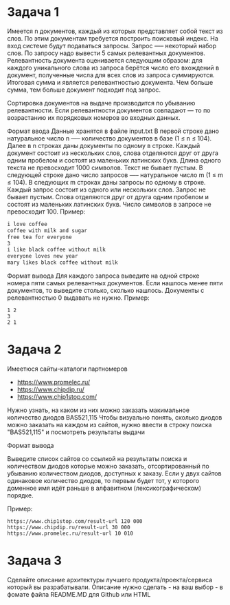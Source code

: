 # Задача 1

Имеется n документов, каждый из которых представляет собой текст из слов. По этим документам требуется построить поисковый индекс.
На вход системе будут подаваться запросы. Запрос —– некоторый набор слов. По запросу надо вывести 5 самых релевантных документов.
Релевантность документа оценивается следующим образом: для каждого уникального слова из запроса берётся число его вхождений в документ,
полученные числа для всех слов из запроса суммируются. Итоговая сумма и является релевантностью документа. Чем больше сумма,
тем больше документ подходит под запрос.

Сортировка документов на выдаче производится по убыванию релевантности.
Если релевантности документов совпадают — то по возрастанию их порядковых номеров во входных данных.

Формат ввода
Данные хранятся в файле input.txt
В первой строке дано натуральное число n —– количество документов в базе (1 ≤ n ≤ 104).
Далее в n строках даны документы по одному в строке.
Каждый документ состоит из нескольких слов, слова отделяются друг от друга одним пробелом и состоят из маленьких латинских букв.
Длина одного текста не превосходит 1000 символов. Текст не бывает пустым.
В следующей строке дано число запросов —– натуральное число m (1 ≤ m ≤ 104).
В следующих m строках даны запросы по одному в строке. Каждый запрос состоит из одного или нескольких слов.
Запрос не бывает пустым. Слова отделяются друг от друга одним пробелом и состоят из маленьких латинских букв.
Число символов в запросе не превосходит 100.
Пример:
```3
i love coffee
coffee with milk and sugar
free tea for everyone
3
i like black coffee without milk
everyone loves new year
mary likes black coffee without milk
```
Формат вывода
Для каждого запроса выведите на одной строке номера пяти самых релевантных документов.
Если нашлось менее пяти документов, то выведите столько, сколько нашлось. Документы с релевантностью 0 выдавать не нужно.
Пример:
```
1 2
3
2 1
```
# Задача 2

Имеетюся сайты-каталоги партномеров
- https://www.promelec.ru/
- https://www.chipdip.ru/
- https://www.chip1stop.com/

Нужно узнать, на каком из них можно заказать макимальное количество диодов BAS521,115
Чтобы визуально понять, сколько диодов можно заказать на каждом из сайтов,
нужно ввести в строку поиска "BAS521,115" и посмотреть результаты выдачи

Формат вывода

Выведите список сайтов со ссылкой на результаты поиска и количеством диодов которые можно заказать,
отсортированный по убыванию количеством диодов, доступных к заказу.
Если у двух сайтов одинаковое количество диодов, то первым будет тот,
у которого доменное имя идёт раньше в алфавитном (лексикографическом) порядке.

Пример:
```
https://www.chip1stop.com/result-url 120 000
https://www.chipdip.ru/result-url 30 000
https://www.promelec.ru/result-url 10 010
```

# Задача 3

Сделайте описание архитектуры лучшего продукта/проекта/сервиса который вы разрабатывали.
Описание нужно сделать - на ваш выбор - в фомате файла README.MD для Github или HTML

